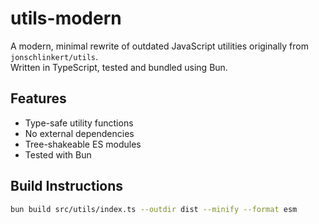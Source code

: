 # utils-modern

A modern, minimal rewrite of outdated JavaScript utilities originally from `jonschlinkert/utils`.  
Written in TypeScript, tested and bundled using Bun.

## Features

- Type-safe utility functions
- No external dependencies
- Tree-shakeable ES modules
- Tested with Bun

## Build Instructions

```bash
bun build src/utils/index.ts --outdir dist --minify --format esm
